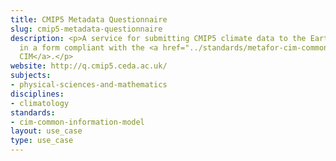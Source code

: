 ```yaml
---
title: CMIP5 Metadata Questionnaire
slug: cmip5-metadata-questionnaire
description: <p>A service for submitting CMIP5 climate data to the Earth Science Grid
  in a form compliant with the <a href="../standards/metafor-cim-common-information-model.html">Metafor
  CIM</a>.</p>
website: http://q.cmip5.ceda.ac.uk/
subjects:
- physical-sciences-and-mathematics
disciplines:
- climatology
standards:
- cim-common-information-model
layout: use_case
type: use_case
---
```


